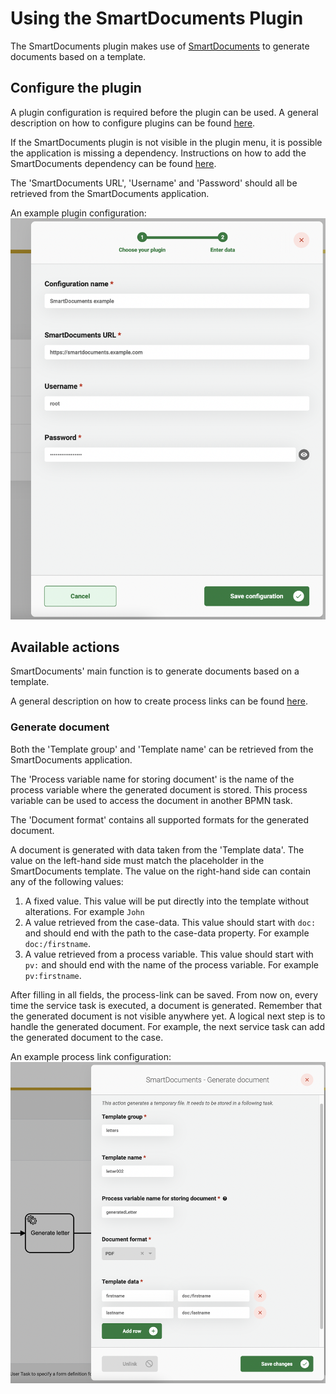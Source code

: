 # Using the SmartDocuments Plugin

The SmartDocuments plugin makes use of [SmartDocuments](https://smartdocuments.com/) to generate documents based on a
template.

## Configure the plugin

A plugin configuration is required before the plugin can be used. A general description on how to configure
plugins can be found [here](../configure-plugin.md).

If the SmartDocuments plugin is not visible in the plugin menu, it is possible the application is missing a dependency.
Instructions on how to add the SmartDocuments dependency can be
found [here](/getting-started/modules/zgw/smartdocuments.md).

The 'SmartDocuments URL', 'Username' and 'Password' should all be retrieved from the SmartDocuments application.

An example plugin configuration:
![example plugin configuration](img/configure-plugin.png)

## Available actions

SmartDocuments' main function is to generate documents based on a template.

A general description on how to create process links can be found [here](../create-process-link.md).

### Generate document

Both the 'Template group' and 'Template name' can be retrieved from the SmartDocuments application.

The 'Process variable name for storing document' is the name of the process variable where the generated document is
stored. This process variable can be used to access the document in another BPMN task.

The 'Document format' contains all supported formats for the generated document.

A document is generated with data taken from the 'Template data'. The value on the left-hand side must match the
placeholder in the SmartDocuments template. The value on the right-hand side can contain any of the following values:

1. A fixed value. This value will be put directly into the template without alterations. For example `John`
2. A value retrieved from the case-data. This value should start with `doc:` and should end with the path to the
   case-data property. For example `doc:/firstname`.
3. A value retrieved from a process variable. This value should start with `pv:` and should end with the name of the
   process variable. For example `pv:firstname`.

After filling in all fields, the process-link can be saved. From now on, every time the service task is executed, a document is
generated. Remember that the generated document is not visible anywhere yet. A logical next step is to handle the
generated document. For example, the next service task can add the generated document to the case.

An example process link configuration:
![Generate document process link](img/generate-document-process-link.png)

